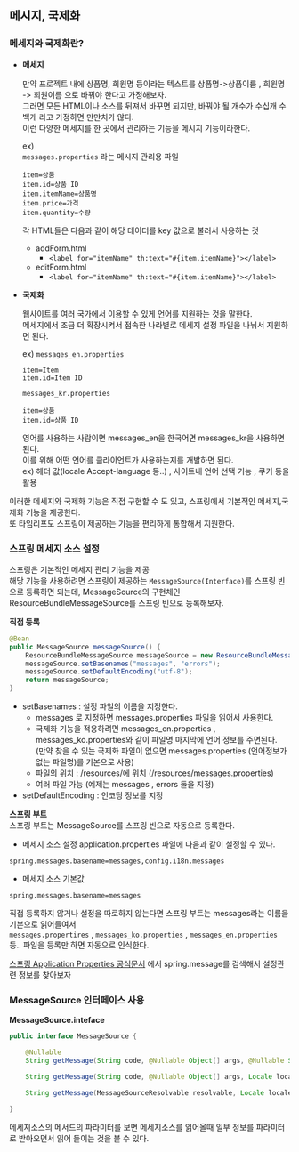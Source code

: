 ## 메시지, 국제화

### 메세지와 국제화란?

- __메세지__

    만약 프로젝트 내에 상품명, 회원명 등이라는 텍스트를 상품명->상품이름 , 회원명 -> 회원이름 으로 바꿔야 한다고 가정해보자.  
    그러면 모든 HTML이나 소스를 뒤져서 바꾸면 되지만, 바꿔야 될 개수가 수십개 수백개 라고 가정하면 만만치가 않다.  
    이런 다양한 메세지를 한 곳에서 관리하는 기능을 메시지 기능이라한다.  

    ex)  
    `messages.properties` 라는 메시지 관리용 파일  
    ```text
    item=상품
    item.id=상품 ID
    item.itemName=상품명
    item.price=가격
    item.quantity=수량
    ```
    각 HTML들은 다음과 같이 해당 데이터를 key 값으로 불러서 사용하는 것 
    - addForm.html
        - `<label for="itemName" th:text="#{item.itemName}"></label>`
    - editForm.html
        - `<label for="itemName" th:text="#{item.itemName}"></label>`

- __국제화__  

    웹사이트를 여러 국가에서 이용할 수 있게 언어를 지원하는 것을 말한다.  
    메세지에서 조금 더 확장시켜서 접속한 나라별로 메세지 설정 파일을 나눠서 지원하면 된다.  

    ex)
    `messages_en.properties`
    ```text
    item=Item
    item.id=Item ID
    ```
    `messages_kr.properties`
    ```text
    item=상품
    item.id=상품 ID
    ```

    영어를 사용하는 사람이면 messages_en을 한국어면 messages_kr을 사용하면 된다.  
    이를 위해 어떤 언어를 클라이언트가 사용하는지를 개발하면 된다.  
    ex) 헤더 값(locale Accept-language 등..) , 사이트내 언어 선택 기능 , 쿠키 등을 활용  

이러한 메세지와 국제화 기능은 직접 구현할 수 도 있고, 스프링에서 기본적인 메세지,국제화 기능을 제공한다.  
또 타임리프도 스프링이 제공하는 기능을 편리하게 통합해서 지원한다.  

### 스프링 메세지 소스 설정

스프링은 기본적인 메세지 관리 기능을 제공  
해당 기능을 사용하려면 스프링이 제공하는 `MessageSource(Interface)`를 스프링 빈으로 등록하면 되는데, MessageSource의 구현체인 ResourceBundleMessageSource를 스프링 빈으로 등록해보자.   

__직접 등록__  

```java
@Bean
public MessageSource messageSource() {
    ResourceBundleMessageSource messageSource = new ResourceBundleMessageSource();
    messageSource.setBasenames("messages", "errors");
    messageSource.setDefaultEncoding("utf-8");
    return messageSource;
}
```

- setBasenames : 설정 파일의 이름을 지정한다.  
    - messages 로 지정하면 messages.properties 파일을 읽어서 사용한다.  
    - 국제화 기능을 적용하려면 messages_en.properties , messages_ko.properties와 같이 파일명 마지막에 언어 정보를 주면된다.  
    (만약 찾을 수 있는 국제화 파일이 없으면 messages.properties (언어정보가 없는 파일명)를 기본으로 사용)  
    - 파일의 위치 : /resources/에 위치 (/resources/messages.properties)  
    - 여러 파일 가능 (예제는 messages , errors 둘을 지정)  
- setDefaultEncoding : 인코딩 정보를 지정  

__스프링 부트__  
스프링 부트는 MessageSource를 스프링 빈으로 자동으로 등록한다.  

- 메세지 소스 설정
application.properties 파일에 다음과 같이 설정할 수 있다.
```text
spring.messages.basename=messages,config.i18n.messages
```

- 메세지 소스 기본값
```text
spring.messages.basename=messages
```
직접 등록하지 않거나 설정을 따로하지 않는다면 스프링 부트는 messages라는 이름을 기본으로 읽어들여서  
`messages.propertires` , `messages_ko.properties` , `messages_en.properties` 등..   파일을 등록만 하면 자동으로 인식한다.  

[스프링 Application Properties 공식문서](https://docs.spring.io/spring-boot/docs/2.7.13/reference/html/application-properties.html#appendix.application-properties)
에서 spring.message를 검색해서 설정관련 정보를 찾아보자  

### MessageSource 인터페이스 사용

__MessageSource.inteface__    
```java
public interface MessageSource {

	@Nullable
	String getMessage(String code, @Nullable Object[] args, @Nullable String defaultMessage, Locale locale);

	String getMessage(String code, @Nullable Object[] args, Locale locale) throws NoSuchMessageException;

	String getMessage(MessageSourceResolvable resolvable, Locale locale) throws NoSuchMessageException;

}
```

메세지소스의 메서드의 파라미터를 보면 메세지소스를 읽어올때 일부 정보를 파라미터로 받아오면서 읽어 들이는 것을 볼 수 있다.  


